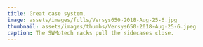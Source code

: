 ```yaml
---
title: Great case system.
image: assets/images/fulls/Versys650-2018-Aug-25-6.jpg
thumbnail: assets/images/thumbs/Versys650-2018-Aug-25-6.jpeg
caption: The SWMotech racks pull the sidecases close.
---
```

